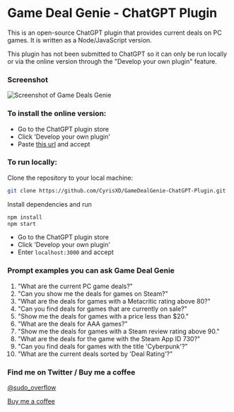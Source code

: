 # Game Deal Genie - ChatGPT Plugin

This is an open-source ChatGPT plugin that provides current deals on PC games. It is written as a Node/JavaScript version.

This plugin has not been submitted to ChatGPT so it can only be run locally or via the online version through the "Develop your own plugin" feature.

### Screenshot

![Screenshot of Game Deals Genie](https://i.imgur.com/0eaR3Nw.png)

### To install the online version:

- Go to the ChatGPT plugin store
- Click 'Develop your own plugin'
- Paste [this url](https://gamedealgenie-chatgpt-plugin-pit95.ondigitalocean.app) and accept

### To run locally:

Clone the repository to your local machine:

```bash
git clone https://github.com/CyrisXD/GameDealGenie-ChatGPT-Plugin.git
```

Install dependencies and run

```bash
npm install
npm start
```

- Go to the ChatGPT plugin store
- Click 'Develop your own plugin'
- Enter `localhost:3000` and accept

### Prompt examples you can ask Game Deal Genie

1. "What are the current PC game deals?"
2. "Can you show me the deals for games on Steam?"
3. "What are the deals for games with a Metacritic rating above 80?"
4. "Can you find deals for games that are currently on sale?"
5. "Show me the deals for games with a price less than $20."
6. "What are the deals for AAA games?"
7. "Show me the deals for games with a Steam review rating above 90."
8. "What are the deals for the game with the Steam App ID 730?"
9. "Can you find deals for games with the title 'Cyberpunk'?"
10. "What are the current deals sorted by 'Deal Rating'?"

### Find me on Twitter / Buy me a coffee

[@sudo_overflow](https://twitter.com/sudo_overflow)

[Buy me a coffee](https://www.buymeacoffee.com/FiRmVXOZh)

